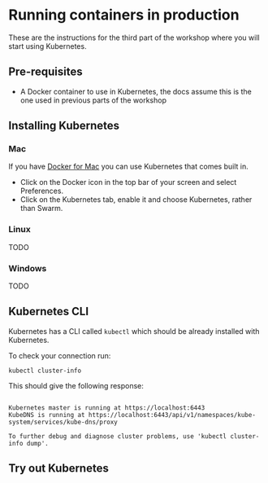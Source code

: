 # Running containers in production

These are the instructions for the third part of the workshop where you will start using Kubernetes.

## Pre-requisites

 - A Docker container to use in Kubernetes, the docs assume this is the one used in previous parts of the workshop

## Installing Kubernetes

### Mac

If you have [Docker for Mac](https://docs.docker.com/docker-for-mac/) you can use Kubernetes that comes built in.
 - Click on the Docker icon in the top bar of your screen and select Preferences.
 - Click on the Kubernetes tab, enable it and choose Kubernetes, rather than Swarm.

### Linux

TODO

### Windows

TODO

## Kubernetes CLI

Kubernetes has a CLI called `kubectl` which should be already installed with Kubernetes.

To check your connection run:

```kubectl cluster-info```

This should give the following response:

```

Kubernetes master is running at https://localhost:6443
KubeDNS is running at https://localhost:6443/api/v1/namespaces/kube-system/services/kube-dns/proxy

To further debug and diagnose cluster problems, use 'kubectl cluster-info dump'.

```

## Try out Kubernetes


